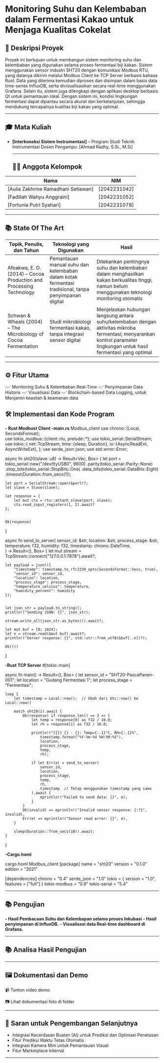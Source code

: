 # Monitoring Suhu dan Kelembaban dalam Fermentasi Kakao untuk Menjaga Kualitas Cokelat


## 📘 Deskripsi Proyek
Proyek ini bertujuan untuk membangun sistem monitoring suhu dan kelembaban yang digunakan selama proses fermentasi biji kakao. Sistem menggunakan sensor industri SHT20 dengan komunikasi Modbus RTU, yang datanya dikirim melalui Modbus Client ke TCP Server berbasis bahasa Rust. Data yang diterima kemudian diproses dan disimpan dalam basis data time-series InfluxDB, serta divisualisasikan secara real-time menggunakan Grafana. Selain itu, sistem juga dilengkapi dengan aplikasi desktop berbasis Qt untuk pemantauan lokal. Dengan sistem ini, kondisi lingkungan fermentasi dapat dipantau secara akurat dan berkelanjutan, sehingga mendukung tercapainya kualitas biji kakao yang optimal.

---
## 🎓 Mata Kuliah
- **[Interkoneksi Sistem Instrumentasi]** –
  Program Studi Teknik Instrumentasi
  Dosen Pengampu: [Ahmad Radhy, S.Si., M.Si]

  ---
  ## 👨‍💻 Anggota Kelompok
| Nama | NIM | 
|------|-----|
| [Aulia Zakhrine Ramadhani Setiawan] | [2042231042] | 
| [Fadillah Wahyu Anggraini] | [2042231052] | 
| [Fortunia Putri Syahari] | [2042231078] | 

---
## 📚 State Of The Art
| Topik, Penulis, dan Tahun | Teknologi yang Digunakan | Hasil|
|------|-----|-----|
| Afoakwa, E. O. (2014) – Cocoa Production and Processing Technology|Pemantauan manual suhu dan kelembaban dalam kotak fermentasi tradisional, tanpa penyimpanan digital|Ditekankan pentingnya suhu dan kelembaban dalam menghasilkan kakao berkualitas tinggi, namun belum menggunakan teknologi monitoring otomatis|
|Schwan & Wheals (2004) – The Microbiology of Cocoa Fermentation|Studi mikrobiologi fermentasi kakao, tanpa integrasi sensor digital|Menjelaskan hubungan langsung antara suhu/kelembaban dengan aktivitas mikroba fermentasi; menyarankan kontrol parameter lingkungan untuk hasil fermentasi yang optimal|

---
## ⚙️ Fitur Utama
-✅ Monitoring Suhu & Kelembaban Real-Time 
-✅ Penyimpanan Data Historis 
-✅ Visualisasi Data 
-✅ Blockchain-based Data Logging, untuk Menjamin keaslian & keamanan data

  ## 🛠️ Implementasi dan Kode Program
**- Rust Modbust Client**
**-main.rs** 
Modbus_client
use chrono::{Local, SecondsFormat};  
use tokio_modbus::{client::rtu, prelude::*};
use tokio_serial::SerialStream;
use tokio::{
    net::TcpStream,
    time::{sleep, Duration},
    io::{AsyncReadExt, AsyncWriteExt},
};
use serde_json::json;
use std::error::Error;


async fn sht20(slave: u8) -> Result<Vec<u16>, Box<dyn Error>> {
    let port = tokio_serial::new("/dev/ttyUSB0", 9600)
        .parity(tokio_serial::Parity::None)
        .stop_bits(tokio_serial::StopBits::One)
        .data_bits(tokio_serial::DataBits::Eight)
        .timeout(Duration::from_secs(1));
   
    let port = SerialStream::open(&port)?;
    let slave = Slave(slave);
   
    let response = {
        let mut ctx = rtu::attach_slave(port, slave);
        ctx.read_input_registers(1, 2).await?
    };


    Ok(response)
}


async fn send_to_server(
    sensor_id: &str,
    location: &str,
    process_stage: &str,
    temperature: f32,
    humidity: f32,
    timestamp: chrono::DateTime<Local>,  
) -> Result<(), Box<dyn Error>> {
    let mut stream = TcpStream::connect("127.0.0.1:7878").await?;
   
    let payload = json!({
        "timestamp": timestamp.to_rfc3339_opts(SecondsFormat::Secs, true),
        "sensor_id": sensor_id,
        "location": location,
        "process_stage": process_stage,
        "temperature_celsius": temperature,  
        "humidity_percent": humidity        
    });


    let json_str = payload.to_string();
    println!("Sending JSON: {}", json_str);
   
    stream.write_all(json_str.as_bytes()).await?;
   
    let mut buf = [0; 1024];
    let n = stream.read(&mut buf).await?;
    println!("Server response: {}", std::str::from_utf8(&buf[..n])?);
   
    Ok(())
}


**-Rust TCP Server**
#[tokio::main]

async fn main() -> Result<(), Box<dyn Error>> {
    let sensor_id = "SHT20-PascaPanen-001";
    let location = "Gudang Fermentasi 1";
    let process_stage = "Fermentasi";
   
    loop {
        let timestamp = Local::now();  // Ubah dari Utc::now() ke Local::now()
       
        match sht20(1).await {
            Ok(response) if response.len() == 2 => {
                let temp = response[0] as f32 / 10.0;
                let rh = response[1] as f32 / 10.0;
               
                println!("[{}] {} - {}: Temp={:.1}°C, RH={:.1}%",
                    timestamp.format("%Y-%m-%d %H:%M:%S"),
                    location,
                    process_stage,
                    temp,
                    rh);
               
                if let Err(e) = send_to_server(
                    sensor_id,
                    location,
                    process_stage,
                    temp,
                    rh,
                    timestamp  // Tetap menggunakan timestamp yang sama
                ).await {
                    eprintln!("Failed to send data: {}", e);
                }
            }
            Ok(invalid) => eprintln!("Invalid sensor response: {:?}", invalid),
            Err(e) => eprintln!("Sensor read error: {}", e),
        }
       
        sleep(Duration::from_secs(10)).await;
    }
}

**-Cargo.homl**

cargo.homl Modbus_client
[package]
name = "sht20"
version = "0.1.0"
edition = "2021"


[dependencies]
chrono = "0.4"
serde_json = "1.0"
tokio = { version = "1.0", features = ["full"] }
tokio-modbus = "0.9"
tokio-serial = "5.4"

---

## 📚 Pengujian 
**- Hasil Pembacaan Suhu dan Kelembapan selama proses Inkubasi**
**- Hasil penyimpanan di InfluxDB.**
**- Visualisasi data Real-time dashboard di Grafana.**


---

## 📚 Analisa Hasil Pengujian
 
---

## 🖼️ Dokumentasi dan Demo

📹 Tonton video demo: 

📷 Lihat dokumentasi foto di folder


---

## 📌 Saran untuk Pengembangan Selanjutnya
- Integrasi Kecerdasan Buatan (AI) untuk Prediksi dan Optimasi Penetasan 
- Fitur Prediksi Waktu Tetas Otomatis 
- Integrasi Kamera Mini untuk Pemantauan Visual 
- Fitur Marketplace Internal 

---
